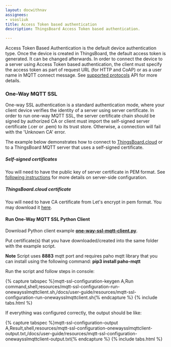 ```yaml
---
layout: docwithnav
assignees:
- vsosliuk
title: Access Token based authentication
description: ThingsBoard Access Token based authentication.

---
```



Access Token Based Authentication is the default device authentication type. Once the device is created in ThingsBoard, the default access token is generated. It can be changed afterwards.
In order to connect the device to a server using Access Token based authentication, the client must specify the access token as part of request URL (for HTTP and CoAP) or as a user name in MQTT connect message. 
See [supported protocols](/docs/reference/protocols/) API for more details.

### One-Way MQTT SSL
 
One-way SSL authentication is a standard authentication mode, where your client device verifies the identity of a server using server certificate.
In order to run one-way MQTT SSL, the server certificate chain should be signed by authorized CA or client must import the self-signed server certificate (.cer or .pem) to its trust store. 
Otherwise, a connection will fail with the 'Unknown CA' error.

The example below demonstrates how to connect to [ThingsBoard.cloud](thingsboard.cloud) or to a ThingsBoard MQTT server that uses a self-signed certificate.

##### Self-signed certificates

You will need to have the public key of server certificate in PEM format. 
See [following instructions](/docs/user-guide/mqtt-over-ssl/#self-signed-certificate-generation) for more details on server-side configuration.


##### ThingsBoard.cloud certificate

You will need to have CA certificate from Let's encrypt in pem format.
You may download it [here](https://letsencrypt.org/certs/lets-encrypt-r3.pem).


#### Run One-Way MQTT SSL Python Client

Download Python client example [**one-way-ssl-mqtt-client.py**](/docs/user-guide/resources/mqtt-over-ssl/one-way-ssl-mqtt-client.py).

Put certificate(s) that you have downloaded/created into the same folder with the example script.

**Note** Script uses **8883** mqtt port and requires paho mqtt library that you can install using the following command: **pip3 install paho-mqtt**
 
Run the script and follow steps in console:

{% capture tabspec %}mqtt-ssl-configuration-keygen
A,Run command,shell,resources/mqtt-ssl-configuration-run-onewaysslmqttclient.sh,/docs/user-guide/resources/mqtt-ssl-configuration-run-onewaysslmqttclient.sh{% endcapture %}
{% include tabs.html %}         

If everything was configured correctly, the output should be like:

{% capture tabspec %}mqtt-ssl-configuration-output
A,Result,shell,resources/mqtt-ssl-configuration-onewaysslmqttclient-output.txt,/docs/user-guide/resources/mqtt-ssl-configuration-onewaysslmqttclient-output.txt{% endcapture %}
{% include tabs.html %}